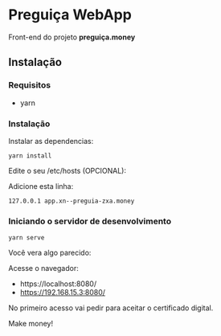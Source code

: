 # Preguiça WebApp

Front-end do projeto **preguiça.money** 

## Instalação

### Requisitos
* yarn 

### Instalação

Instalar as dependencias:  
```
yarn install
```

Edite o seu /etc/hosts (OPCIONAL):  

Adicione esta linha:  
```
127.0.0.1 app.xn--preguia-zxa.money
```

### Iniciando o servidor de desenvolvimento

```
yarn serve
```

Você vera algo parecido:


Acesse o navegador:
* https://localhost:8080/
* https://192.168.15.3:8080/

No primeiro acesso vai pedir para aceitar o certificado digital.



Make money!


